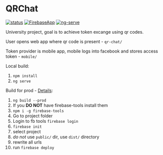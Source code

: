# QRChat
[![status](https://img.shields.io/badge/status-online-brightgreen.svg)]()
[![FirebaseApp](https://img.shields.io/badge/FirebaseApp-online-brightgreen.svg)]()
[![ng-serve](https://img.shields.io/badge/ngServe-passing-green.svg)]()

University project, goal is to achieve token excange using qr codes.

User opens web app where qr code is present - `qr-chat/`

Token provider is mobile app, mobile logs into facebook and stores access token - `mobile/`

Local build:

1. `npm install`
2. `ng serve`

Build for prod - [Details](https://coryrylan.com/blog/deploy-angular-2-cli-apps-to-firebase):

1. `ng build --prod`
2. If you **DO NOT** have firebase-tools install them
  1. `npm i -g firebase-tools`
  2. Go to project folder
  3. Login to fb tools `firebase login`
  4. `firebase init`
  5. select project
  6. *do not* use `public/` dir, use `dist/` directory
  7. rewrite all urls
3. run `firebase deploy`
